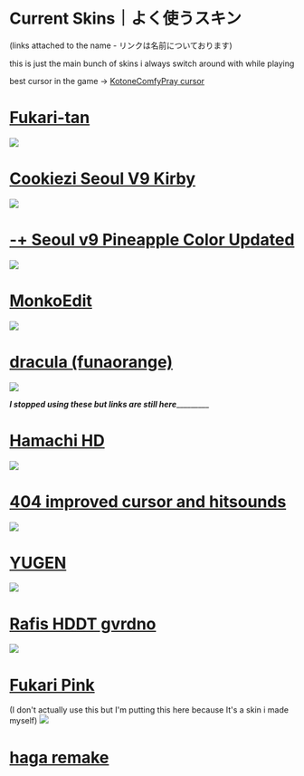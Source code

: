 # Current Skins｜よく使うスキン 
(links attached to the name - リンクは名前についております)

this is just the main bunch of skins i always switch around with while playing

best cursor in the game → 
[KotoneComfyPray cursor](https://dl.dropboxusercontent.com/s/r78lbelm8mapzsm/KotoneComfyPray.zip)

# [Fukari-tan](https://dl.dropboxusercontent.com/s/wmgc60j85vvsl1c/Fukari-tan.osk)
![](https://osu.ppy.sh/ss/17103149/c064)

# [Cookiezi Seoul V9 Kirby](https://www.mediafire.com/file/muj1vncr1msalgr/-+_Seoul_v9_Personal_Skin_Kirby.osk/file)
![](https://osu.ppy.sh/ss/16573450/44cf)

# [-+ Seoul v9 Pineapple Color Updated](https://shigeskln.s-ul.eu/aZMjYmod)
![](https://camo.githubusercontent.com/73201d244e4b98509c57e071326a3c4c427e6f8290b54f6c2a76fdee7d766a46/68747470733a2f2f692e696d6775722e636f6d2f57704c79504d6e2e706e67)

# [MonkoEdit](https://www.mediafire.com/file/xthnviquoptb313/MonkoEdit.osk/file)
![](https://skins.osuck.net/uploads/posts/2021-03/1615248704_screenshot9666.jpg)

# [dracula (funaorange)](https://www.dropbox.com/s/n57ci29mq0ni815/dracula_final.osk?dl=0)
![](https://osu.ppy.sh/ss/13421944/da9d)

_____________I stopped using these but links are still here______________________

# [Hamachi HD](https://mega.nz/file/QV5EURAL#Vc5NZamQdwq0IM2uFaqICz6exbFyAdbQRdv1U0r3gck)
![](https://osu.ppy.sh/ss/16573515/66dd)

# [404 improved cursor and hitsounds](https://dl.dropboxusercontent.com/s/n7ys6jpso7vs0kv/404%20SkinNotFound%20v2.osk)
![](https://osu.ppy.sh/ss/13488989/a76a)

# [YUGEN](https://drive.google.com/file/d/1UoyIbbcbl_F5S9Ku2qzCXWYIfN-RdYiN/view)
![](https://osu.ppy.sh/ss/15244377/36f0)

# [Rafis HDDT gvrdno](https://dl.dropboxusercontent.com/s/cfob6vaj1wq0zrh/Rafis%20HDDT%20gvrdno.osk)
![](https://osu.ppy.sh/ss/16544400/7a22)

# [Fukari Pink](https://dl.dropboxusercontent.com/s/h6shw93yneae35g/Fukari%20Pink.osk)
(I don't actually use this but I'm putting this here because It's a skin i made myself)
![](https://osu.ppy.sh/ss/16544412/1d56)

# [haga remake](https://dl.dropboxusercontent.com/s/a6ksjbfvbrwwves/haga%20remake.osk)

